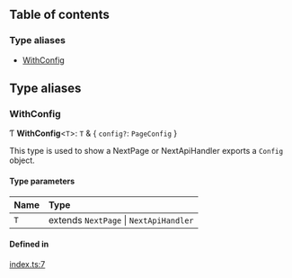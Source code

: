## Table of contents

### Type aliases

- [WithConfig][1]

## Type aliases

### WithConfig

Ƭ **WithConfig**<`T`>: `T` & { `config?`: `PageConfig` }

This type is used to show a NextPage or NextApiHandler exports a `Config`
object.

#### Type parameters

| Name | Type                                   |
| :--- | :------------------------------------- |
| `T`  | extends `NextPage` \| `NextApiHandler` |

#### Defined in

[index.ts:7][2]

[1]: README.md#withconfig
[2]:
  https://github.com/Xunnamius/typescript-utils/blob/06152bc/packages/next-types/src/index.ts#L7
